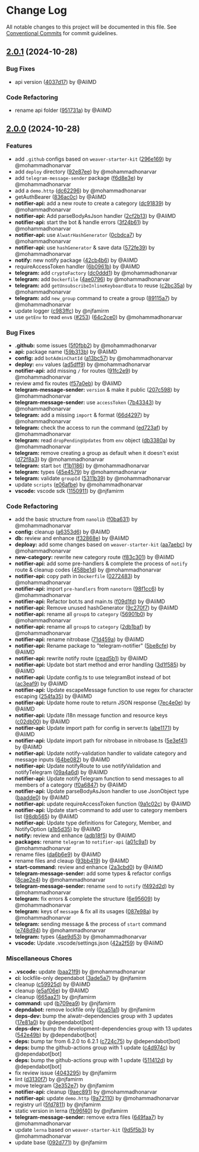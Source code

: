 # Change Log

All notable changes to this project will be documented in this file.
See [Conventional Commits](https://conventionalcommits.org) for commit guidelines.

## [2.0.1](https://github.com/Alwatr/notifier/compare/v2.0.0...v2.0.1) (2024-10-28)

### Bug Fixes

* api version ([4037d17](https://github.com/Alwatr/notifier/commit/4037d170c45ed623469c97b028c8929347552b4a)) by @AliMD

### Code Refactoring

* rename api folder ([951731a](https://github.com/Alwatr/notifier/commit/951731a6dc61a7fbf2ef55f8ad71ef042c7f54e4)) by @AliMD

## [2.0.0](https://github.com/Alwatr/notifier/compare/v1.0.0...v2.0.0) (2024-10-28)

### Features

* add `.github` configs based on `weaver-starter-kit` ([296e169](https://github.com/Alwatr/notifier/commit/296e169fa1544b38b7e1f69fc9a74baf5b0591e7)) by @mohammadhonarvar
* add `deploy` directory ([92e87ee](https://github.com/Alwatr/notifier/commit/92e87eed878f0ee2faf13db511b2d2bfdc41b10a)) by @mohammadhonarvar
* add `telegram-message-sender` package ([f6d8e3e](https://github.com/Alwatr/notifier/commit/f6d8e3e5c881654815337d389be2f31a4c95f34c)) by @mohammadhonarvar
* add a `demo.http` ([dc62296](https://github.com/Alwatr/notifier/commit/dc62296b6533f8cc18a1cdd668cef1ef2b594762)) by @mohammadhonarvar
* getAuthBearer ([836ac0c](https://github.com/Alwatr/notifier/commit/836ac0cded9995689e7703927eb230faeb6c4830)) by @AliMD
* **notifier-api:** add a new route to create a category ([dc91839](https://github.com/Alwatr/notifier/commit/dc91839abf735c87f0cc07b891df6261669fd0d2)) by @mohammadhonarvar
* **notifier-api:** Add parseBodyAsJson handler ([2cf2b13](https://github.com/Alwatr/notifier/commit/2cf2b13a6570879b50ad1007a87c14f0c8357edb)) by @AliMD
* **notifier-api:** start the bot & handle errors ([3f24b61](https://github.com/Alwatr/notifier/commit/3f24b61a079dd3dbfce79186f33987c6a4e4229e)) by @mohammadhonarvar
* **notifier-api:** use `AlwatrHashGenerator` ([0cbdca7](https://github.com/Alwatr/notifier/commit/0cbdca76cd7e3eaa1d1b5e38dcfd4c7c31babd16)) by @mohammadhonarvar
* **notifier-api:** use `hashGenerator` & save data ([572fe39](https://github.com/Alwatr/notifier/commit/572fe39d33a9c7ec0a47d00618fb2a6f6c9a9b43)) by @mohammadhonarvar
* **notify:** new notify package ([42cb4b6](https://github.com/Alwatr/notifier/commit/42cb4b6e0374efd4c0f5b56dd01b1f06db805c87)) by @AliMD
* requireAccessToken handler ([6b0961b](https://github.com/Alwatr/notifier/commit/6b0961b91e0a2f0238b3c1346e9406af93abef34)) by @AliMD
* **telegram:** add `cryptoFactory` ([dc0ddd1](https://github.com/Alwatr/notifier/commit/dc0ddd10efd1f622c756bc002c7ef4aba6dbd395)) by @mohammadhonarvar
* **telegram:** add `Dockerfile` ([4ae0796](https://github.com/Alwatr/notifier/commit/4ae079661856936b8c6a04dc441290755b79de1f)) by @mohammadhonarvar
* **telegram:** add `getUnsubscribeInlineKeyboardData` to reuse ([c2bc35a](https://github.com/Alwatr/notifier/commit/c2bc35a6f1d899b2c3bf3aec896b1cf42a55e6d7)) by @mohammadhonarvar
* **telegram:** add `new_group` command to create a group ([89115a7](https://github.com/Alwatr/notifier/commit/89115a7c22d9f42490f20a06de2e0e53d13db934)) by @mohammadhonarvar
* update logger ([c983ffc](https://github.com/Alwatr/notifier/commit/c983ffc1c1eedf700bcc514f32e37adea52f3562)) by @njfamirm
* use `getEnv` to read `env`s ([#253](https://github.com/Alwatr/notifier/issues/253)) ([64c2ce0](https://github.com/Alwatr/notifier/commit/64c2ce0e933bd6dff9fd96367073a639262c4795)) by @mohammadhonarvar

### Bug Fixes

* **.github:** some issues ([5f0fbb2](https://github.com/Alwatr/notifier/commit/5f0fbb249474d0a2e9be59a31b3237d3f8012b1c)) by @mohammadhonarvar
* **api:** package name ([59b313b](https://github.com/Alwatr/notifier/commit/59b313bcec46dfaa2385fbe7265c54f41aa3a111)) by @AliMD
* **config:** add `botAdminChatId` ([a13bc57](https://github.com/Alwatr/notifier/commit/a13bc571fd4c00caa49fdebdf9a6acb8edd10418)) by @mohammadhonarvar
* **deploy:** `env` values ([ad5dff9](https://github.com/Alwatr/notifier/commit/ad5dff9ab3dbd270f406c46c5f3f31a5a9b45dda)) by @mohammadhonarvar
* **notifier-api:** add missing `/` for routes ([91fc2e9](https://github.com/Alwatr/notifier/commit/91fc2e95d354b664d096ea06d113b4b0ae0c9edf)) by @mohammadhonarvar
* review amd fix routes ([f57a0eb](https://github.com/Alwatr/notifier/commit/f57a0eb622308e62329612793ced3f55901b5700)) by @AliMD
* **telegram-message-sender:** `version` & make it public ([207c598](https://github.com/Alwatr/notifier/commit/207c598fc046fed43c8db90f85f1131a84fca616)) by @mohammadhonarvar
* **telegram-message-sender:** use `accessToken` ([7b43343](https://github.com/Alwatr/notifier/commit/7b43343ca0338c6b5786cf8db00c9fb0f2383a4a)) by @mohammadhonarvar
* **telegram:** add a missing `import` & format ([66d4297](https://github.com/Alwatr/notifier/commit/66d4297414bfa9e36aaaf9e3867f82077905eb56)) by @mohammadhonarvar
* **telegram:** check the access to run the command ([ed723af](https://github.com/Alwatr/notifier/commit/ed723af95a370caf8443965cf22ae56fff4eb8fb)) by @mohammadhonarvar
* **telegram:** read `dropPendingUpdates` from `env` object ([db3380a](https://github.com/Alwatr/notifier/commit/db3380a64820bf40e0fffb9ae99322a6543f103c)) by @mohammadhonarvar
* **telegram:** remove creating a group as default when it doesn't exist ([d72f8a3](https://github.com/Alwatr/notifier/commit/d72f8a34a3890942c7f866b46488ad7577432ad6)) by @mohammadhonarvar
* **telegram:** start `bot` ([f1b1186](https://github.com/Alwatr/notifier/commit/f1b11863665184f1d50bd8d2542fbf8b5d86b105)) by @mohammadhonarvar
* **telegram:** types ([45e4579](https://github.com/Alwatr/notifier/commit/45e45794e3f5960883104efbdd48645b8a7f53d8)) by @mohammadhonarvar
* **telegram:** validate `groupId` ([5311b39](https://github.com/Alwatr/notifier/commit/5311b3966c4050f2faef78ae2139d2aef3d407bc)) by @mohammadhonarvar
* update `scripts` ([e06afbe](https://github.com/Alwatr/notifier/commit/e06afbe50e955b9c743ff930d4bab8baef0e8993)) by @mohammadhonarvar
* **vscode:** vscode sdk ([1150911](https://github.com/Alwatr/notifier/commit/1150911d472dbb7f4c90c1e06aa6d39056b7b4ce)) by @njfamirm

### Code Refactoring

* add the basic structure from `nanolib` ([f0ba631](https://github.com/Alwatr/notifier/commit/f0ba631aece67e1c16847a740efb8e990ec17cd9)) by @mohammadhonarvar
* **config:** cleanup ([a6353d6](https://github.com/Alwatr/notifier/commit/a6353d6ef645f020cbc3e11f64b2ed85e8c19f4a)) by @AliMD
* **db:** review and enhance ([f32868e](https://github.com/Alwatr/notifier/commit/f32868eb5465e7fc651a633be36f9bcd1916b978)) by @AliMD
* **deploay:** add some changes based on `weaver-starter-kit` ([aa7aebc](https://github.com/Alwatr/notifier/commit/aa7aebc828908924b8ce3a5d8249ef286d4c638b)) by @mohammadhonarvar
* **new-category:** rewrite new category route ([f83c301](https://github.com/Alwatr/notifier/commit/f83c301211c97cf8fd3ed0594a84d641798cfcb2)) by @AliMD
* **notifier-api:** add some pre-handlers & complete the process of `notify` route & cleanup codes ([458be1d](https://github.com/Alwatr/notifier/commit/458be1db74c3ae612833e520204feac92482c222)) by @mohammadhonarvar
* **notifier-api:** copy path in `Dockerfile` ([0272483](https://github.com/Alwatr/notifier/commit/0272483af9e5adc165f4a7c95639c8adedcbc468)) by @mohammadhonarvar
* **notifier-api:** import `pre-handlers` from `nanotorn` ([98f1cc6](https://github.com/Alwatr/notifier/commit/98f1cc6471791f96fe6b40d94f9c97a80c3a0990)) by @mohammadhonarvar
* **notifier-api:** Refactor bot.ts and main.ts ([f09d1fd](https://github.com/Alwatr/notifier/commit/f09d1fd78dfb9d38f55beef297ca48e521a78ae4)) by @AliMD
* **notifier-api:** Remove unused hashGenerator ([9c270f7](https://github.com/Alwatr/notifier/commit/9c270f7e7f8fd6629a52203c830d5c13154c6f7b)) by @AliMD
* **notifier-api:** rename all `group`s to `category` ([56901b0](https://github.com/Alwatr/notifier/commit/56901b0e79f7e1ec0cb937e7c3f53e7c6376553f)) by @mohammadhonarvar
* **notifier-api:** rename all `group`s to `category` ([2db1baf](https://github.com/Alwatr/notifier/commit/2db1baf888b390496c29049e6c5c137d3042302f)) by @mohammadhonarvar
* **notifier-api:** rename nitrobase ([71d459a](https://github.com/Alwatr/notifier/commit/71d459a6b8b2a08ff26936b7bed177e64314b115)) by @AliMD
* **notifier-api:** Rename package to "telegram-notifier" ([5be8cfe](https://github.com/Alwatr/notifier/commit/5be8cfe61ea9d50664db6483c6d292a3af54dec6)) by @AliMD
* **notifier-api:** rewrite notify route ([cead5b1](https://github.com/Alwatr/notifier/commit/cead5b121c7715bca14075407651c460ace0e46a)) by @AliMD
* **notifier-api:** Update bot start method and error handling ([3d1f585](https://github.com/Alwatr/notifier/commit/3d1f585322fa834d8aea7c20132aa8c2a636f46c)) by @AliMD
* **notifier-api:** Update config.ts to use telegramBot instead of bot ([ac3eaf9](https://github.com/Alwatr/notifier/commit/ac3eaf9e2243e3cdc1515e6fda1eb22647ce8f3b)) by @AliMD
* **notifier-api:** Update escapeMessage function to use regex for character escaping ([254fa35](https://github.com/Alwatr/notifier/commit/254fa3599a50a2b8df015d217600d5a353da2035)) by @AliMD
* **notifier-api:** Update home route to return JSON response ([7ec4e0e](https://github.com/Alwatr/notifier/commit/7ec4e0e274fd45741793181d939b9817354b17f2)) by @AliMD
* **notifier-api:** Update i18n message function and resource keys ([c02db00](https://github.com/Alwatr/notifier/commit/c02db00df9f472b7a4a0c03be49b2b1115f48f78)) by @AliMD
* **notifier-api:** Update import path for config in server.ts ([abe1171](https://github.com/Alwatr/notifier/commit/abe117126574ae6e33f40c1fc0aa77ea7537f4a7)) by @AliMD
* **notifier-api:** Update import path for nitrobase in nitrobase.ts ([5e3ef41](https://github.com/Alwatr/notifier/commit/5e3ef410a4300c778cd1f810ecd95240b67ca8a0)) by @AliMD
* **notifier-api:** Update notify-validation handler to validate category and message inputs ([64be082](https://github.com/Alwatr/notifier/commit/64be0820cadcdba26f372974898708d76fb2cc1b)) by @AliMD
* **notifier-api:** Update notifyRoute to use notifyValidation and notifyTelegram ([09a4a6d](https://github.com/Alwatr/notifier/commit/09a4a6dfad4567b0a427f77344784e6ede809a94)) by @AliMD
* **notifier-api:** Update notifyTelegram function to send messages to all members of a category ([f0a6847](https://github.com/Alwatr/notifier/commit/f0a6847299f5305661dc4cc17ab036b2ea1b5864)) by @AliMD
* **notifier-api:** Update parseBodyAsJson handler to use JsonObject type ([baadde0](https://github.com/Alwatr/notifier/commit/baadde00ebb41038f0a650c664a1907fc40ba4a0)) by @AliMD
* **notifier-api:** update requireAccessToken function ([9a1c02c](https://github.com/Alwatr/notifier/commit/9a1c02caa6c7b6cd55b9b16942734069e91a8eb9)) by @AliMD
* **notifier-api:** Update start-command to add user to category members list ([98db565](https://github.com/Alwatr/notifier/commit/98db565650d0b8e3714ebabf8358de9b2637bd47)) by @AliMD
* **notifier-api:** Update type definitions for Category, Member, and NotifyOption ([a1b5d35](https://github.com/Alwatr/notifier/commit/a1b5d35c438496c0c2ab202431c1c2048a85d62b)) by @AliMD
* **notify:** review and enhance ([adb18f5](https://github.com/Alwatr/notifier/commit/adb18f55a5c6d7dd0525a80762cc448212ad10b5)) by @AliMD
* **packages:** rename `telegram` to `notifier-api` ([a01c9a1](https://github.com/Alwatr/notifier/commit/a01c9a1ff66d2ed476aaab8972aaa33f028a6829)) by @mohammadhonarvar
* rename files ([da6b6e9](https://github.com/Alwatr/notifier/commit/da6b6e9c86a2b85872b6683508f366633aa1084b)) by @AliMD
* rename files and cleaup ([93bb419](https://github.com/Alwatr/notifier/commit/93bb4192a06ffeb13cbd0c92f08f219cffd257a1)) by @AliMD
* **start-command:** review and enhance ([2a3cbd0](https://github.com/Alwatr/notifier/commit/2a3cbd0c7b402f900ab4e1e91bd5623a6059f1c3)) by @AliMD
* **telegram-message-sender:** add some types & refactor configs ([8cae2e4](https://github.com/Alwatr/notifier/commit/8cae2e484c8a6b8eaebd00f134243ceb71c8b32a)) by @mohammadhonarvar
* **telegram-message-sender:** rename `send` to `notify` ([f492d2d](https://github.com/Alwatr/notifier/commit/f492d2d00b967409aa1e3ce8e9a3eff8f809a891)) by @mohammadhonarvar
* **telegram:** fix errors & complete the structure ([6e95609](https://github.com/Alwatr/notifier/commit/6e956096cd6a8ef4d804d044a254a56329805b27)) by @mohammadhonarvar
* **telegram:** keys of `message` & fix all its usages ([087e98a](https://github.com/Alwatr/notifier/commit/087e98a286aab3b675e2506441b539ea9ec4b208)) by @mohammadhonarvar
* **telegram:** sending message & the process of `start` command ([e748d94](https://github.com/Alwatr/notifier/commit/e748d94c0f91057f3aecb1baf5508b9a8240ace2)) by @mohammadhonarvar
* **telegram:** types ([4ae9d53](https://github.com/Alwatr/notifier/commit/4ae9d532db54e0d7cd4f0ac2c807efd8f16dc410)) by @mohammadhonarvar
* **vscode:** Update .vscode/settings.json ([42a2f59](https://github.com/Alwatr/notifier/commit/42a2f59aa6d6e6fae0bf4537168f5b6eed12dd29)) by @AliMD

### Miscellaneous Chores

* **.vscode:** update ([baa21f9](https://github.com/Alwatr/notifier/commit/baa21f9aa0c069ddc9516351dc6d6626f991d437)) by @mohammadhonarvar
* **ci:** lockfile-only dependabot ([3ade5a7](https://github.com/Alwatr/notifier/commit/3ade5a7456cfd5a6048a1744313b27ea0439da9f)) by @njfamirm
* cleanup ([c59925d](https://github.com/Alwatr/notifier/commit/c59925d05f00d7c51c3c840a0f580d41c7ba232f)) by @AliMD
* cleanup ([e5af06e](https://github.com/Alwatr/notifier/commit/e5af06e73a335b06fb1d8d9de9493486298b2358)) by @AliMD
* cleanup ([665aa21](https://github.com/Alwatr/notifier/commit/665aa218b0d23e2df373e1bb0e7dfd37766554e7)) by @njfamirm
* **command:** upd ([b709ea9](https://github.com/Alwatr/notifier/commit/b709ea973997be0f7c1951fc9c0ebf4619357305)) by @njfamirm
* **depndabot:** remove lockfile only ([0ca51a1](https://github.com/Alwatr/notifier/commit/0ca51a1860f7d3fa6abbe6193aef4ad856ca13f8)) by @njfamirm
* **deps-dev:** bump the alwatr-dependencies group with 3 updates ([17e81a0](https://github.com/Alwatr/notifier/commit/17e81a06ef12e7276b0c95417d4f1468aa0429f9)) by @dependabot[bot]
* **deps-dev:** bump the development-dependencies group with 13 updates ([542e49b](https://github.com/Alwatr/notifier/commit/542e49b2b52a444bfa2ccc931a0f0d46d3abd177)) by @dependabot[bot]
* **deps:** bump tar from 6.2.0 to 6.2.1 ([c724c75](https://github.com/Alwatr/notifier/commit/c724c7566e7deb2a68546c7ff084902fcec68123)) by @dependabot[bot]
* **deps:** bump the github-actions group with 1 update ([c4d974c](https://github.com/Alwatr/notifier/commit/c4d974c4f01e3cffd64266542fe3ffab16b555c7)) by @dependabot[bot]
* **deps:** bump the github-actions group with 1 update ([511412d](https://github.com/Alwatr/notifier/commit/511412d712d9e0da3ca3d954cc8039be854c2732)) by @dependabot[bot]
* fix review issue ([4043295](https://github.com/Alwatr/notifier/commit/404329533d13ce5fc6720a1e64110373cfd1fc27)) by @njfamirm
* lint ([d3130f7](https://github.com/Alwatr/notifier/commit/d3130f7feca9e127ab426c61fc4fa79c79543f52)) by @njfamirm
* move telegram ([3e352e7](https://github.com/Alwatr/notifier/commit/3e352e73e031fd4488bb510777df629413c25fa7)) by @njfamirm
* **notifier-api:** cleanup ([9aec891](https://github.com/Alwatr/notifier/commit/9aec8917a60368301f927ff4f4ae0b1b555b1cb7)) by @mohammadhonarvar
* **notifier-api:** update `demo.http` ([9a72110](https://github.com/Alwatr/notifier/commit/9a721102f785f2e5f053f713d19528d25065cddf)) by @mohammadhonarvar
* registry url ([5fd7811](https://github.com/Alwatr/notifier/commit/5fd7811a39685d93247be4d2f455c9c716899b8a)) by @njfamirm
* static version in lerna ([fb96f40](https://github.com/Alwatr/notifier/commit/fb96f401453fcf09a144876109a47883dbd8d348)) by @njfamirm
* **telegram-message-sender:** remove extra files ([649faa7](https://github.com/Alwatr/notifier/commit/649faa71d02b38c49a493ced7e66042f8dd34fc4)) by @mohammadhonarvar
* update `lerna` based on `weaver-starter-kit` ([9d5f5b3](https://github.com/Alwatr/notifier/commit/9d5f5b3eff3e4745b1fd041aedfca9531ac99401)) by @mohammadhonarvar
* update base ([092d771](https://github.com/Alwatr/notifier/commit/092d771bd529d18739039d685acb9c78693df0a2)) by @njfamirm
